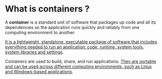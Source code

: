 # What is containers ?

A **container** is a standard unit of software that packages up code and all its dependencies so the application runs quickly and reliably from one computing environment to another.&#x20;

[It is a lightweight, standalone, executable package of software that includes everything needed to run an application: code, runtime, system tools, system libraries and settings](https://www.docker.com/resources/what-container/).&#x20;

Containers are used to build, share, and run applications. [They are portable and can be used across different computing environments, such as Linux and Windows-based applications](https://www.docker.com/resources/what-container/).







